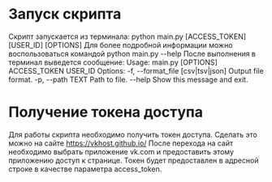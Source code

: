 # Запуск скрипта
Скрипт запускается из терминала:
  python main.py [ACCESS_TOKEN] [USER_ID] [OPTIONS]
Для более подробной информации можно воспользоваться командой
  python main.py --help
После выполнения в терминал выведется сообщение:
  Usage: main.py [OPTIONS] ACCESS_TOKEN USER_ID
  Options:
    -f, --format_file [csv|tsv|json]
                                      Output file format.
    -p, --path TEXT                   Path to file.
    --help                            Show this message and exit.
    
# Получение токена доступа
Для работы скрипта необходимо получить токен доступа. Сделать это можно на сайте https://vkhost.github.io/
После перехода на сайт необходимо выбрать приложение vk.com и предоставить этому приложению доступ к странице.
Токен будет предоставлен в адресной строке в качестве параметра access_token.
